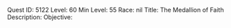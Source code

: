 Quest ID: 5122
Level: 60
Min Level: 55
Race: nil
Title: The Medallion of Faith
Description: 
Objective: 
